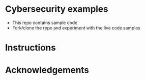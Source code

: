 # Cybersecurity examples
- This repo contains sample code
- Fork/clone the repo and experiment with the live code samples

# Instructions

# Acknowledgements
